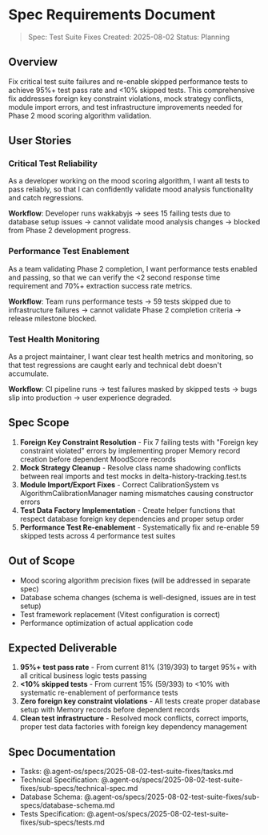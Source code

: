 # Spec Requirements Document

> Spec: Test Suite Fixes
> Created: 2025-08-02
> Status: Planning

## Overview

Fix critical test suite failures and re-enable skipped performance tests to achieve 95%+ test pass rate and <10% skipped tests. This comprehensive fix addresses foreign key constraint violations, mock strategy conflicts, module import errors, and test infrastructure improvements needed for Phase 2 mood scoring algorithm validation.

## User Stories

### Critical Test Reliability

As a developer working on the mood scoring algorithm, I want all tests to pass reliably, so that I can confidently validate mood analysis functionality and catch regressions.

**Workflow**: Developer runs wakkabyjs → sees 15 failing tests due to database setup issues → cannot validate mood analysis changes → blocked from Phase 2 development progress.

### Performance Test Enablement

As a team validating Phase 2 completion, I want performance tests enabled and passing, so that we can verify the <2 second response time requirement and 70%+ extraction success rate metrics.

**Workflow**: Team runs performance tests → 59 tests skipped due to infrastructure failures → cannot validate Phase 2 completion criteria → release milestone blocked.

### Test Health Monitoring

As a project maintainer, I want clear test health metrics and monitoring, so that test regressions are caught early and technical debt doesn't accumulate.

**Workflow**: CI pipeline runs → test failures masked by skipped tests → bugs slip into production → user experience degraded.

## Spec Scope

1. **Foreign Key Constraint Resolution** - Fix 7 failing tests with "Foreign key constraint violated" errors by implementing proper Memory record creation before dependent MoodScore records
2. **Mock Strategy Cleanup** - Resolve class name shadowing conflicts between real imports and test mocks in delta-history-tracking.test.ts
3. **Module Import/Export Fixes** - Correct CalibrationSystem vs AlgorithmCalibrationManager naming mismatches causing constructor errors
4. **Test Data Factory Implementation** - Create helper functions that respect database foreign key dependencies and proper setup order
5. **Performance Test Re-enablement** - Systematically fix and re-enable 59 skipped tests across 4 performance test suites

## Out of Scope

- Mood scoring algorithm precision fixes (will be addressed in separate spec)
- Database schema changes (schema is well-designed, issues are in test setup)
- Test framework replacement (Vitest configuration is correct)
- Performance optimization of actual application code

## Expected Deliverable

1. **95%+ test pass rate** - From current 81% (319/393) to target 95%+ with all critical business logic tests passing
2. **<10% skipped tests** - From current 15% (59/393) to <10% with systematic re-enablement of performance tests  
3. **Zero foreign key constraint violations** - All tests create proper database setup with Memory records before dependent records
4. **Clean test infrastructure** - Resolved mock conflicts, correct imports, proper test data factories with foreign key dependency management

## Spec Documentation

- Tasks: @.agent-os/specs/2025-08-02-test-suite-fixes/tasks.md
- Technical Specification: @.agent-os/specs/2025-08-02-test-suite-fixes/sub-specs/technical-spec.md
- Database Schema: @.agent-os/specs/2025-08-02-test-suite-fixes/sub-specs/database-schema.md
- Tests Specification: @.agent-os/specs/2025-08-02-test-suite-fixes/sub-specs/tests.md
